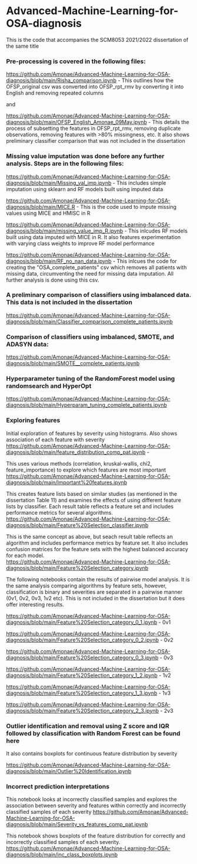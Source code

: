 # Advanced-Machine-Learning-for-OSA-diagnosis
This is the code that accompanies the SCM8053 2021/2022 dissertation of the same title

### Pre-processing is covered in the following files:

https://github.com/Amonae/Advanced-Machine-Learning-for-OSA-diagnosis/blob/main/Risha_comparison.ipynb  - 
This outlines how the OFSP_original csv was converted into OFSP_rpt_rmv by converting it into English and removing repeated columns

and

https://github.com/Amonae/Advanced-Machine-Learning-for-OSA-diagnosis/blob/main/OFSP_English_Amonae_09May.ipynb - 
This details the process of subsetting the features in OFSP_rpt_rmv, removing duplicate observations, removing features with >80% missingness, etc. It also shows preliminary classifier comparison that was not included in the dissertation

### Missing value imputation was done before any further analysis. Steps are in the following files:


https://github.com/Amonae/Advanced-Machine-Learning-for-OSA-diagnosis/blob/main/Missing_val_imp.ipynb - 
This includes simple imputation using sklearn and RF models built using imputed data

https://github.com/Amonae/Advanced-Machine-Learning-for-OSA-diagnosis/blob/main/MICE.R - 
This is the code used to impute missing values using MICE and HMISC in R

https://github.com/Amonae/Advanced-Machine-Learning-for-OSA-diagnosis/blob/main/missing_value_imp_R.ipynb - 
This inlcudes RF models built using data imputed with MICE in R. It also features experimentation with varying class weights to improve RF model performance


https://github.com/Amonae/Advanced-Machine-Learning-for-OSA-diagnosis/blob/main/RF_no_nan_data.ipynb - 
This inlcues the code for creating the "OSA_complete_patients" csv which removes all patients with missing data, circumventing the need for missing data imputation. All further analysis is done using this csv.   



### A preliminary comparison of classifiers using imbalanced data. This data is not included in the dissertation

https://github.com/Amonae/Advanced-Machine-Learning-for-OSA-diagnosis/blob/main/Classifier_comparison_complete_patients.ipynb

### Comparison of classifiers using imbalanced, SMOTE, and ADASYN data: 

https://github.com/Amonae/Advanced-Machine-Learning-for-OSA-diagnosis/blob/main/SMOTE__complete_patients.ipynb

### Hyperparameter tuning of the RandomForest model using randomsearch and HyperOpt

https://github.com/Amonae/Advanced-Machine-Learning-for-OSA-diagnosis/blob/main/Hyperparam_tuning_complete_patients.ipynb

### Exploring features

Initial exploration of features by severity using histograms. Also shows association of each feature with severity
https://github.com/Amonae/Advanced-Machine-Learning-for-OSA-diagnosis/blob/main/feature_distribution_comp_pat.ipynb -

This uses various methods (correlation, kruskal-wallis, chi2, feature_importance) to explore which features are most important
https://github.com/Amonae/Advanced-Machine-Learning-for-OSA-diagnosis/blob/main/Important%20features.ipynb

This creates feature lists based on similar studies (as mentioned in the dissertation Table 11) and examines the effects of using different feature lists by classifier. Each result table reflects a feature set and includes performance metrics for several algorithms.
https://github.com/Amonae/Advanced-Machine-Learning-for-OSA-diagnosis/blob/main/Feature%20Selection_classifier.ipynb

This is the same concept as above, but seach result table reflects an algorithm and includes performance metrics by feature set. It also includes confusion matrices for the feature sets with the highest balanced accuracy for each model.  
https://github.com/Amonae/Advanced-Machine-Learning-for-OSA-diagnosis/blob/main/Feature%20Selection_category.ipynb

The following notebooks contain the results of pairwise model analysis. It is the same analysis comparing algorithms by feature sets, however, classification is binary and severities are separated in a pairwise manner (0v1, 0v2, 0v3, 1v2 etc). This is not included in the dissertation but it does offer interesting results.

https://github.com/Amonae/Advanced-Machine-Learning-for-OSA-diagnosis/blob/main/Feature%20Selection_category_0_1.ipynb - 0v1

https://github.com/Amonae/Advanced-Machine-Learning-for-OSA-diagnosis/blob/main/Feature%20Selection_category_0_2.ipynb - 0v2

https://github.com/Amonae/Advanced-Machine-Learning-for-OSA-diagnosis/blob/main/Feature%20Selection_category_0_3.ipynb - 0v3

https://github.com/Amonae/Advanced-Machine-Learning-for-OSA-diagnosis/blob/main/Feature%20Selection_category_1_2.ipynb - 1v2

https://github.com/Amonae/Advanced-Machine-Learning-for-OSA-diagnosis/blob/main/Feature%20Selection_category_1_3.ipynb - 1v3

https://github.com/Amonae/Advanced-Machine-Learning-for-OSA-diagnosis/blob/main/Feature%20Selection_category_2_3.ipynb - 2v3


### Outlier identification and removal using Z score and IQR followed by classification with Random Forest can be found here
It also contains boxplots for continuous feature distribution by severity

https://github.com/Amonae/Advanced-Machine-Learning-for-OSA-diagnosis/blob/main/Outlier%20Identification.ipynb

### Incorrect prediction interpretations

This notebook looks at incorrectly classified samples and explores the association between severity and features within correctly and incorrectly classified samples of each severity
https://github.com/Amonae/Advanced-Machine-Learning-for-OSA-diagnosis/blob/main/Severity_vs_features_comp_pat.ipynb

This notebook shows boxplots of the feature distribution for correctly and incorrectly classified samples of each severity. 
https://github.com/Amonae/Advanced-Machine-Learning-for-OSA-diagnosis/blob/main/inc_class_boxplots.ipynb






